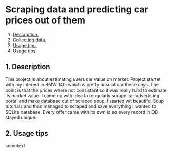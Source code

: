 # Scraping data and predicting car prices out of them  
1. [ Description. ](#desc)
2. [ Collecting data. ](#coll)
3. [ Usage tips. ](#usage)
4. [ Usage tips. ](#usage)

<a name="desc"></a>
## 1. Description  

This project is about estimating users car value on market. Project startet with my interest in BMW 140i which is pretty unsulal car these days.
The point is that the prices where not consistant so it was really hard to estimate its market value. I came up with idea to reagularly scrape car advertising portal and make database out of scraped soup.
I started wit beautifullSoup tutorials and than managed to scraped and save everything I wanted to SQLite database. Every offer came with its own id so every record in DB stayed unique.

<a name="coll"></a>
## 2. Usage tips

sometext
